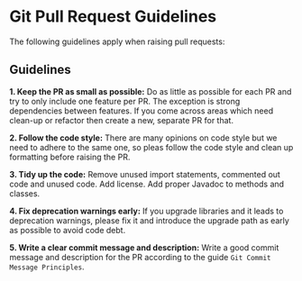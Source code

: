 # Git Pull Request Guidelines

The following guidelines apply when raising pull requests:

## Guidelines

**1. Keep the PR as small as possible:** Do as little as possible for each PR and try to only include one feature per PR. The exception is strong dependencies between features. If you come across areas which need clean-up or refactor then create a new, separate PR for that.

**2. Follow the code style:** There are many opinions on code style but we need to adhere to the same one, so pleas follow the code style and clean up formatting before raising the PR.

**3. Tidy up the code:** Remove unused import statements, commented out code and unused code. Add license. Add proper Javadoc to methods and classes.

**4. Fix deprecation warnings early:** If you upgrade libraries and it leads to deprecation warnings, please fix it and introduce the upgrade path as early as possible to avoid code debt.

**5. Write a clear commit message and description:** Write a good commit message and description for the PR according to the guide `Git Commit Message Principles`.
